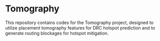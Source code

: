 # Tomography
This repository contains codes for the Tomography project, designed to utilize placement tomography features for DRC hotspot prediction and to generate routing blockages for hotspot mitigation.